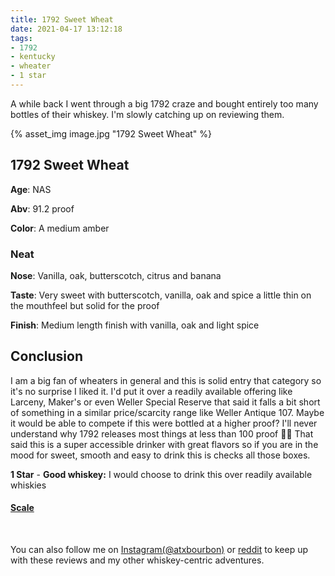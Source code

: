 ```yaml
---
title: 1792 Sweet Wheat
date: 2021-04-17 13:12:18
tags:
- 1792
- kentucky
- wheater
- 1 star
---
```


A while back I went through a big 1792 craze and bought entirely too many bottles of their whiskey. I'm slowly catching up on reviewing them. 

{% asset_img image.jpg "1792 Sweet Wheat" %}

## 1792 Sweet Wheat
**Age**: NAS

**Abv**: 91.2 proof

**Color**: A medium amber 

### Neat
**Nose**: Vanilla, oak, butterscotch, citrus and banana

**Taste**: Very sweet with butterscotch, vanilla, oak and spice a little thin on the mouthfeel but solid for the proof

**Finish**: Medium length finish with vanilla, oak and light spice

## Conclusion
I am a big fan of wheaters in general and this is solid entry that category so it's no surprise I liked it. I'd put it over a readily available offering like Larceny, Maker's or even Weller Special Reserve that said it falls a bit short of something in a similar price/scarcity range like Weller Antique 107. Maybe it would be able to compete if this were bottled at a higher proof? I'll never understand why 1792 releases most things at less than 100 proof 🤷‍♂️ That said this is a super accessible drinker with great flavors so if you are in the mood for sweet, smooth and easy to drink this is checks all those boxes.

**1 Star** - **Good whiskey:** I would choose to drink this over readily available whiskies


#### [Scale](http://atxbourbon.com/Scale/)

&nbsp;

You can also follow me on [Instagram(@atxbourbon)](https://www.instagram.com/atxbourbon/) or [reddit](https://www.reddit.com/r/atxbourbon/) to keep up with these reviews and my other whiskey-centric adventures.